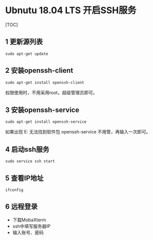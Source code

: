 # Ubnutu 18.04 LTS 开启SSH服务

[TOC]

## 1 更新源列表  
```shell
sudo apt-get update  
```

## 2 安装openssh-client  
```shell
sudo apt-get install openssh-client  
```
权限使用时，不用采用root，超级管理员即可。  
## 3 安装openssh-service  
```shell
sudo apt-get install openssh-service    
```
如果出现  E: 无法找到软件包 openssh-service 不用管，再输入一次即可。  
## 4 启动ssh服务  
```shell
sudo service ssh start      
```

## 5 查看IP地址  
```shell
ifconfig      
```

## 6 远程登录  
* 下载MobaXterm
* ssh中填写服务器IP
* 输入账号、密码